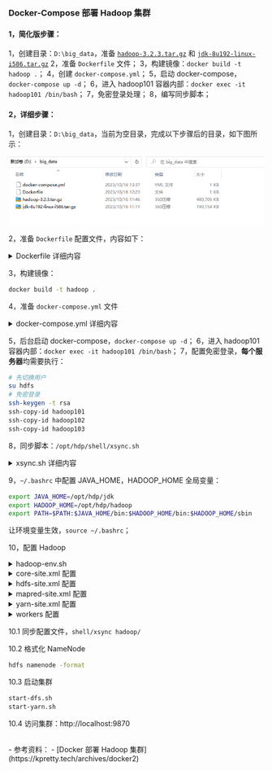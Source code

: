 ### Docker-Compose 部署 Hadoop 集群
#### 1，简化版步骤：
1，创建目录：`D:\big_data`，准备 [`hadoop-3.2.3.tar.gz`](https://mirrors.tuna.tsinghua.edu.cn/apache/hadoop/common/) 和 [`jdk-8u192-linux-i586.tar.gz`](https://repo.huaweicloud.com/java/jdk/)
2，准备 `Dockerfile` 文件；
3，构建镜像：`docker build -t hadoop .`；
4，创建 `docker-compose.yml`；
5，启动 docker-compose，`docker-compose up -d`；
6，进入 hadoop101 容器内部：`docker exec -it hadoop101 /bin/bash`；
7，免密登录处理；
8，编写同步脚本；

#### 2，详细步骤：
1，创建目录：`D:\big_data`，当前为空目录，完成以下步骤后的目录，如下图所示：

![最终目录结构](./images/最终目录.png)

2，准备 `Dockerfile` 配置文件，内容如下：

<details>
<summary>Dockerfile 详细内容</summary>

```sh
FROM centos:centos7.9.2009
MAINTAINER noodles

# 切换工作目录
WORKDIR /opt/hdp

# 复制 hadoop java 文件
ADD hadoop-3.2.3.tar.gz ./
ADD jdk-8u192-linux-i586.tar.gz ./

# 安装 ssh 服务
RUN yum install -y openssh-server openssh-clients rsync glibc.i686 vim\
        && ssh-keygen -t rsa -f /etc/ssh/ssh_host_rsa_key -N "" -q \
        && ssh-keygen -t ecdsa -f /etc/ssh/ssh_host_ecdsa_key -N "" -q \
        && ssh-keygen -t ed25519 -f /etc/ssh/ssh_host_ed25519_key -N "" -q \
        && groupadd hadoop \
        && useradd hdfs -g hadoop \
        && echo "root:root" | chpasswd \
        && echo "hdfs:hdfs" | chpasswd \
        && mkdir /var/run/sshd \
        && mkdir /opt/hdp/tmp \
        && chown -R hdfs:hadoop /opt/hdp \
        && mv hadoop-3.2.3 hadoop \
        && mv jdk1.8.0_192 jdk

# 暴露端口
EXPOSE 22 9870 8088 50070

# 预定持久化文件的目录
VOLUME /opt/hdp/tmp

# 运行 ssh 服务
CMD ["/usr/sbin/sshd","-D"]
```
</details>

3，构建镜像：

```sh
docker build -t hadoop .
```

4，准备 `docker-compose.yml` 文件

<details>
<summary>docker-compose.yml 详细内容</summary>

```yaml
version: "3.0"

services:
  hadoop-master:
    image: hadoop:latest
    ports:
      - "9870:9870"
      - "50070:50070"
      - "8088:8088"
    networks:
      - docker0
    volumes:
      - v_master:/opt/hdp/tmp
    container_name: hadoop101

  hadoop-slave1:
    image: hadoop:latest
    networks:
      - docker0
    volumes:
      - v_slave1:/opt/hdp/tmp
    container_name: hadoop102

  hadoop-slave2:
    image: hadoop:latest
    networks:
      - docker0
    volumes:
      - v_slave2:/opt/hdp/tmp
    container_name: hadoop103

networks:
  docker0:

volumes:
  v_master:
  v_slave1:
  v_slave2:
```
</details>

5，后台启动 docker-compose，`docker-compose up -d`；
6，进入 hadoop101 容器内部：`docker exec -it hadoop101 /bin/bash`；
7，配置免密登录，**每个服务器**均需要执行：

```sh
# 先切换用户
su hdfs
# 免密登录
ssh-keygen -t rsa
ssh-copy-id hadoop101
ssh-copy-id hadoop102
ssh-copy-id hadoop103
```

8，同步脚本：`/opt/hdp/shell/xsync.sh`

<details>
<summary>xsync.sh 详细内容</summary>

```sh
#!/bin/bash
#1 获取输入参数个数，如果没有参数，直接退出
pcount=$#
if [ $pcount == 0 ]
then
  echo no args;
  exit;
fi

#2 获取文件名称
p1=$1
fname=`basename $p1`
echo fname=$fname

#3 获取上级目录到绝对路径
pdir=`cd -P $(dirname $p1); pwd`
echo pdir=$pdir

#4 获取当前用户名称
user=`whoami`

#5 循环
for host in hadoop101 hadoop102 hadoop103
do
        echo ------------------- $host --------------
        rsync -rvl $pdir/$fname $user@$host:$pdir
done
```
</details>

9，`~/.bashrc` 中配置 JAVA_HOME，HADOOP_HOME 全局变量：

```sh
export JAVA_HOME=/opt/hdp/jdk
export HADOOP_HOME=/opt/hdp/hadoop
export PATH=$PATH:$JAVA_HOME/bin:$HADOOP_HOME/bin:$HADOOP_HOME/sbin
```

让环境变量生效，`source ~/.bashrc`；

10，配置 Hadoop

<details>
<summary>hadoop-env.sh</summary>

```xml
JAVA_HOME=/opt/hdp/jdk
```
</details>

<details>
<summary>core-site.xml 配置</summary>

```xml
<configuration>
        <property>
                <name>fs.defaultFS</name>
                <value>hdfs://hadoop101:9000</value>
        </property>
        <property>
                <name>hadoop.tmp.dir</name>
                <value>file:/opt/hdp/tmp</value>
                <description>Abase for other temporary directories.</description>
        </property>
        <property>
                <name>hadoop.http.staticuser.user</name>
                <value>hdfs</value>
        </property>
</configuration>
```
</details>

<details>
<summary>hdfs-site.xml 配置</summary>

```xml
<configuration>
        <property>
                <name>dfs.namenode.secondary.http-address</name>
                <value>hadoop102:50090</value>
        </property>
        <property>
                <name>dfs.replication</name>
                <value>3</value>
        </property>
        <property>
                <name>dfs.namenode.name.dir</name>
                <value>file:/opt/hdp/tmp/dfs/nn</value>
        </property>
        <property>
                <name>dfs.datanode.data.dir</name>
                <value>file:/opt/hdp/tmp/dfs/dn</value>
        </property>
</configuration>
```
</details>

<details>
<summary>mapred-site.xml 配置</summary>

```xml
<configuration>
        <property>
                <name>mapreduce.framework.name</name>
                <value>yarn</value>
        </property>
        <property>
                <name>mapreduce.jobhistory.address</name>
                <value>hadoop103:10020</value>
        </property>
        <property>
                <name>mapreduce.jobhistory.webapp.address</name>
                <value>hadoop103:19888</value>
        </property>
</configuration>
```
</details>

<details>
<summary>yarn-site.xml 配置</summary>

```xml
<configuration>
        <property>
                <name>yarn.resourcemanager.hostname</name>
                <value>hadoop103</value>
        </property>
        <property>
                <name>yarn.nodemanager.aux-services</name>
                <value>mapreduce_shuffle</value>
        </property>
</configuration>
```
</details>

<details>
<summary>workers 配置</summary>

```xml
hadoop101
hadoop102
hadoop103
```
</details>

10.1 同步配置文件，`shell/xsync hadoop/`

10.2 格式化 NameNode
```sh
hdfs namenode -format
```

10.3 启动集群
```sh
start-dfs.sh
start-yarn.sh
```

10.4 访问集群：http://localhost:9870

<br/>
- 参考资料：
  - [Docker 部署 Hadoop 集群](https://kpretty.tech/archives/docker2)